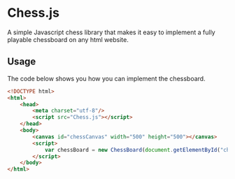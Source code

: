 # Chess.js
A simple Javascript chess library that makes it easy to implement a fully playable chessboard on any html website.

## Usage
The code below shows you how you can implement the chessboard. 
```html
<!DOCTYPE html>
<html>
    <head>
        <meta charset="utf-8"/>
        <script src="Chess.js"></script>
    </head>
    <body>
        <canvas id="chessCanvas" width="500" height="500"></canvas>
        <script>
            var chessBoard = new ChessBoard(document.getElementById("chessCanvas"));
        </script>
    </body>
</html>
```
